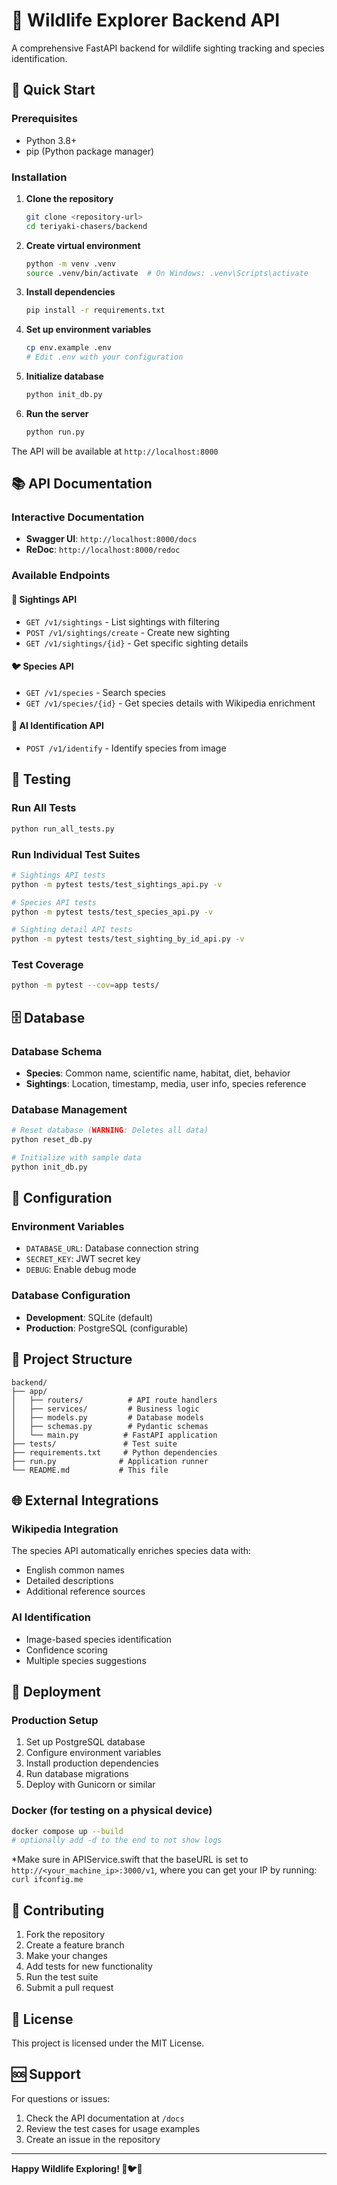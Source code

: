# 🦅 Wildlife Explorer Backend API

A comprehensive FastAPI backend for wildlife sighting tracking and species identification.

## 🚀 Quick Start

### Prerequisites
- Python 3.8+
- pip (Python package manager)

### Installation

1. **Clone the repository**
   ```bash
   git clone <repository-url>
   cd teriyaki-chasers/backend
   ```

2. **Create virtual environment**
   ```bash
   python -m venv .venv
   source .venv/bin/activate  # On Windows: .venv\Scripts\activate
   ```

3. **Install dependencies**
   ```bash
   pip install -r requirements.txt
   ```

4. **Set up environment variables**
   ```bash
   cp env.example .env
   # Edit .env with your configuration
   ```

5. **Initialize database**
   ```bash
   python init_db.py
   ```

6. **Run the server**
   ```bash
   python run.py
   ```

The API will be available at `http://localhost:8000`

## 📚 API Documentation

### Interactive Documentation
- **Swagger UI**: `http://localhost:8000/docs`
- **ReDoc**: `http://localhost:8000/redoc`

### Available Endpoints

#### 🦅 Sightings API
- `GET /v1/sightings` - List sightings with filtering
- `POST /v1/sightings/create` - Create new sighting
- `GET /v1/sightings/{id}` - Get specific sighting details

#### 🐦 Species API
- `GET /v1/species` - Search species
- `GET /v1/species/{id}` - Get species details with Wikipedia enrichment

#### 🧠 AI Identification API
- `POST /v1/identify` - Identify species from image

## 🧪 Testing

### Run All Tests
```bash
python run_all_tests.py
```

### Run Individual Test Suites
```bash
# Sightings API tests
python -m pytest tests/test_sightings_api.py -v

# Species API tests
python -m pytest tests/test_species_api.py -v

# Sighting detail API tests
python -m pytest tests/test_sighting_by_id_api.py -v
```

### Test Coverage
```bash
python -m pytest --cov=app tests/
```

## 🗄️ Database

### Database Schema
- **Species**: Common name, scientific name, habitat, diet, behavior
- **Sightings**: Location, timestamp, media, user info, species reference

### Database Management
```bash
# Reset database (WARNING: Deletes all data)
python reset_db.py

# Initialize with sample data
python init_db.py
```

## 🔧 Configuration

### Environment Variables
- `DATABASE_URL`: Database connection string
- `SECRET_KEY`: JWT secret key
- `DEBUG`: Enable debug mode

### Database Configuration
- **Development**: SQLite (default)
- **Production**: PostgreSQL (configurable)

## 📁 Project Structure

```
backend/
├── app/
│   ├── routers/          # API route handlers
│   ├── services/         # Business logic
│   ├── models.py         # Database models
│   ├── schemas.py        # Pydantic schemas
│   └── main.py          # FastAPI application
├── tests/               # Test suite
├── requirements.txt     # Python dependencies
├── run.py              # Application runner
└── README.md           # This file
```

## 🌐 External Integrations

### Wikipedia Integration
The species API automatically enriches species data with:
- English common names
- Detailed descriptions
- Additional reference sources

### AI Identification
- Image-based species identification
- Confidence scoring
- Multiple species suggestions

## 🚀 Deployment

### Production Setup
1. Set up PostgreSQL database
2. Configure environment variables
3. Install production dependencies
4. Run database migrations
5. Deploy with Gunicorn or similar

### Docker (for testing on a physical device)
```bash
docker compose up --build
# optionally add -d to the end to not show logs
```
*Make sure in APIService.swift that the baseURL is set to ```http://<your_machine_ip>:3000/v1```, where you can get your IP by running: ```curl ifconfig.me```

## 🤝 Contributing

1. Fork the repository
2. Create a feature branch
3. Make your changes
4. Add tests for new functionality
5. Run the test suite
6. Submit a pull request

## 📝 License

This project is licensed under the MIT License.

## 🆘 Support

For questions or issues:
1. Check the API documentation at `/docs`
2. Review the test cases for usage examples
3. Create an issue in the repository

---

**Happy Wildlife Exploring! 🦅🐦🦋**
